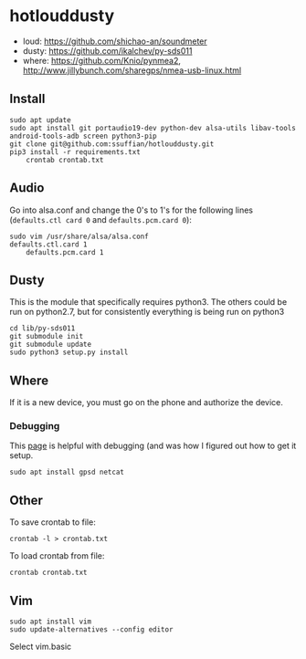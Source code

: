 # hotlouddusty

- loud: https://github.com/shichao-an/soundmeter
- dusty: https://github.com/ikalchev/py-sds011
- where: https://github.com/Knio/pynmea2, http://www.jillybunch.com/sharegps/nmea-usb-linux.html


## Install

	sudo apt update
	sudo apt install git portaudio19-dev python-dev alsa-utils libav-tools android-tools-adb screen python3-pip
	git clone git@github.com:ssuffian/hotlouddusty.git
	pip3 install -r requirements.txt 
        crontab crontab.txt
	
## Audio

Go into alsa.conf and change the 0's to 1's for the following lines (`defaults.ctl card 0` and `defaults.pcm.card 0`):

	sudo vim /usr/share/alsa/alsa.conf
	defaults.ctl.card 1
    	defaults.pcm.card 1

## Dusty

This is the module that specifically requires python3. The others could be run on python2.7, but for consistently everything is being run on python3
	
	cd lib/py-sds011
	git submodule init 
	git submodule update
	sudo python3 setup.py install

## Where


If it is a new device, you must go on the phone and authorize the device.

### Debugging

This [page](http://www.jillybunch.com/sharegps/nmea-usb-linux.html) is helpful with debugging (and was how I figured out how to get it setup.

	sudo apt install gpsd netcat


## Other

To save crontab to file:
        
	crontab -l > crontab.txt
        
To load crontab from file:

	crontab crontab.txt

## Vim
	sudo apt install vim
	sudo update-alternatives --config editor 

Select vim.basic
	
